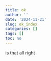 ```yaml
---
title: ok
author: ''
date: '2024-11-21'
slug: ok_index
categories: []
tags: []
toc: no
---
```


is that all right
